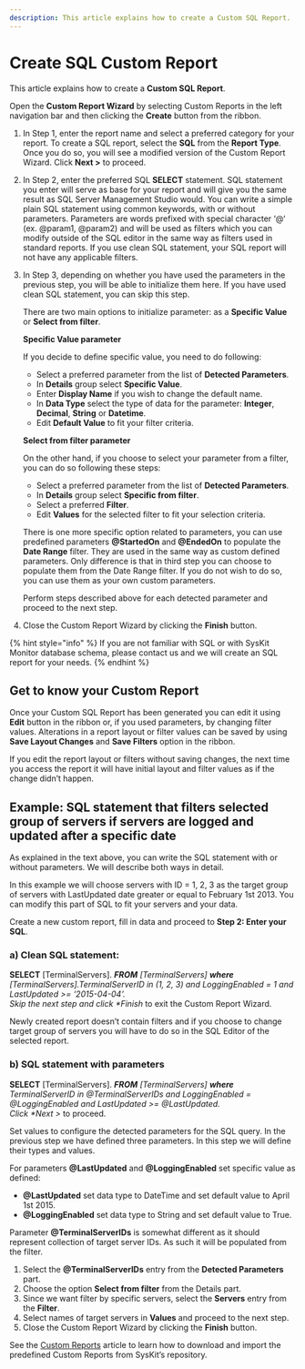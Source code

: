 ```yaml
---
description: This article explains how to create a Custom SQL Report.
---
```


# Create SQL Custom Report

This article explains how to create a **Custom SQL Report**.

Open the **Custom Report Wizard** by selecting Custom Reports in the left navigation bar and then clicking the **Create** button from the ribbon.

1. In Step 1, enter the report name and select a preferred category for your report. To create a SQL report, select the **SQL** from the **Report Type**. Once you do so, you will see a modified version of the Custom Report Wizard. Click **Next &gt;** to proceed.
2. In Step 2, enter the preferred SQL **SELECT** statement. SQL statement you enter will serve as base for your report and will give you the same result as SQL Server Management Studio would. You can write a simple plain SQL statement using common keywords, with or without parameters. Parameters are words prefixed with special character ‘@‘ \(ex. @param1, @param2\) and will be used as filters which you can modify outside of the SQL editor in the same way as filters used in standard reports. If you use clean SQL statement, your SQL report will not have any applicable filters.
3. In Step 3, depending on whether you have used the parameters in the previous step, you will be able to initialize them here. If you have used clean SQL statement, you can skip this step.

   There are two main options to initialize parameter: as a **Specific Value** or **Select from filter**.

   **Specific Value parameter**

   If you decide to define specific value, you need to do following:

   * Select a preferred parameter from the list of **Detected Parameters**.
   * In **Details** group select **Specific Value**.
   * Enter **Display Name** if you wish to change the default name.
   * In **Data Type** select the type of data for the parameter: **Integer**, **Decimal**, **String** or **Datetime**. 
   * Edit **Default Value** to fit your filter criteria.

   **Select from filter parameter**

   On the other hand, if you choose to select your parameter from a filter, you can do so following these steps:

   * Select a preferred parameter from the list of **Detected Parameters**.
   * In **Details** group select **Specific from filter**.
   * Select a preferred **Filter**.
   * Edit **Values** for the selected filter to fit your selection criteria.

   There is one more specific option related to parameters, you can use predefined parameters **@StartedOn** and **@EndedOn** to populate the **Date Range** filter. They are used in the same way as custom defined parameters. Only difference is that in third step you can choose to populate them from the Date Range filter. If you do not wish to do so, you can use them as your own custom parameters.

   Perform steps described above for each detected parameter and proceed to the next step.

4. Close the Custom Report Wizard by clicking the **Finish** button.

{% hint style="info" %}
If you are not familiar with SQL or with SysKit Monitor database schema, please contact us and we will create an SQL report for your needs.
{% endhint %}

## Get to know your Custom Report

Once your Custom SQL Report has been generated you can edit it using **Edit** button in the ribbon or, if you used parameters, by changing filter values. Alterations in a report layout or filter values can be saved by using **Save Layout Changes** and **Save Filters** option in the ribbon.

If you edit the report layout or filters without saving changes, the next time you access the report it will have initial layout and filter values as if the change didn’t happen.

## Example: SQL statement that filters selected group of servers if servers are logged and updated after a specific date

As explained in the text above, you can write the SQL statement with or without parameters. We will describe both ways in detail.

In this example we will choose servers with ID = 1, 2, 3 as the target group of servers with LastUpdated date greater or equal to February 1st 2013. You can modify this part of SQL to fit your servers and your data.

Create a new custom report, fill in data and proceed to **Step 2: Enter your SQL**.

### a\) Clean SQL statement:

**SELECT** \[TerminalServers\]. _**FROM** \[TerminalServers\] **where** \[TerminalServers\].TerminalServerID in \(1, 2, 3\) and LoggingEnabled = 1 and LastUpdated &gt;= ‘2015-04-04’.  
Skip the next step and click \*Finish_ to exit the Custom Report Wizard.

Newly created report doesn’t contain filters and if you choose to change target group of servers you will have to do so in the SQL Editor of the selected report.

### b\) SQL statement with parameters

**SELECT** \[TerminalServers\]. _**FROM** \[TerminalServers\] **where** TerminalServerID in @TerminalServerIDs and LoggingEnabled = @LoggingEnabled and LastUpdated &gt;= @LastUpdated.  
Click \*Next &gt;_ to proceed.

Set values to configure the detected parameters for the SQL query. In the previous step we have defined three parameters. In this step we will define their types and values.

For parameters **@LastUpdated** and **@LoggingEnabled** set specific value as defined:

* **@LastUpdated** set data type to DateTime and set default value to April 1st 2015.
* **@LoggingEnabled** set data type to String and set default value to True.

Parameter **@TerminalServerIDs** is somewhat different as it should represent collection of target server IDs. As such it will be populated from the filter.

1. Select the **@TerminalServerIDs** entry from the **Detected Parameters** part.
2. Choose the option **Select from filter** from the Details part.
3. Since we want filter by specific servers, select the **Servers** entry from the **Filter**.
4. Select names of target servers in **Values** and proceed to the next step.  
5. Close the Custom Report Wizard by clicking the **Finish** button.

See the [Custom Reports](../../get-to-know-syskit-monitor/reports/custom-reports.md) article to learn how to download and import the predefined Custom Reports from SysKit’s repository.

